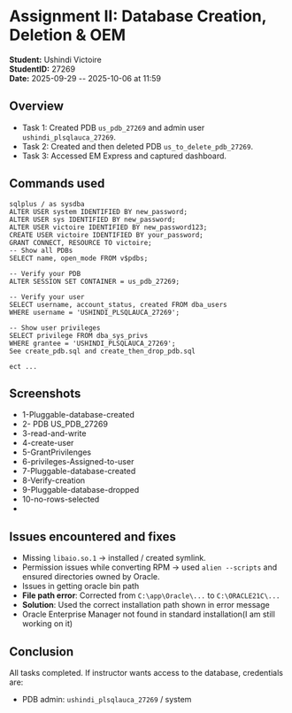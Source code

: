 # Assignment II: Database Creation, Deletion & OEM

**Student:** Ushindi Victoire  
**StudentID:** 27269  
**Date:** 2025-09-29  -- 2025-10-06 at 11:59

## Overview
- Task 1: Created PDB `us_pdb_27269` and admin user `ushindi_plsqlauca_27269`.
- Task 2: Created and then deleted PDB `us_to_delete_pdb_27269`.
- Task 3: Accessed EM Express and captured dashboard.

## Commands used
```
sqlplus / as sysdba
ALTER USER system IDENTIFIED BY new_password;
ALTER USER sys IDENTIFIED BY new_password;
ALTER USER victoire IDENTIFIED BY new_password123;
CREATE USER victoire IDENTIFIED BY your_password;
GRANT CONNECT, RESOURCE TO victoire;
-- Show all PDBs
SELECT name, open_mode FROM v$pdbs;

-- Verify your PDB
ALTER SESSION SET CONTAINER = us_pdb_27269;

-- Verify your user
SELECT username, account_status, created FROM dba_users 
WHERE username = 'USHINDI_PLSQLAUCA_27269';

-- Show user privileges
SELECT privilege FROM dba_sys_privs 
WHERE grantee = 'USHINDI_PLSQLAUCA_27269';
See create_pdb.sql and create_then_drop_pdb.sql

ect ...

```

## Screenshots
- 1-Pluggable-database-created 
- 2- PDB US_PDB_27269
- 3-read-and-write
- 4-create-user
- 5-GrantPrivilenges
- 6-privileges-Assigned-to-user
- 7-Pluggable-database-created
- 8-Verify-creation
- 9-Pluggable-database-dropped
- 10-no-rows-selected
-

## Issues encountered and fixes
- Missing `libaio.so.1` → installed / created symlink.
- Permission issues while converting RPM → used `alien --scripts` and ensured directories owned by Oracle.
- Issues in getting oracle bin path
- **File path error**: Corrected from `C:\app\Oracle\...` to `C:\ORACLE21C\...`
- **Solution**: Used the correct installation path shown in error message
- Oracle Enterprise Manager not found in standard installation(I am still working on it)

## Conclusion
All tasks completed. If instructor wants access to the database, credentials are:
- PDB admin: `ushindi_plsqlauca_27269` / system
